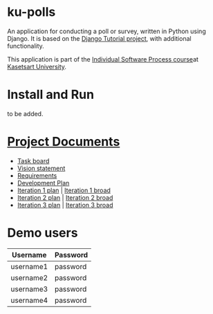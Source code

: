 # ku-polls

An application for conducting a poll or survey, written in Python using Django. It is based on the [Django Tutorial project](https://docs.djangoproject.com/en/4.1/intro/tutorial01/), with additional functionality.

This application is part of the [Individual Software Process course](https://cpske.github.io/ISP/)at [Kasetsart University](https://www.ku.ac.th/th).

# Install and Run
to be added.

# [Project Documents](https://github.com/premepreme/ku-polls/wiki)

* [Task board](https://github.com/users/premepreme/projects/1)
* [Vision statement](https://github.com/premepreme/ku-polls/wiki/Vision-Statement)
* [Requirements](https://github.com/premepreme/ku-polls/wiki/Requirements)
* [Development Plan](https://github.com/premepreme/ku-polls/wiki/Development-Plan)
* [Iteration 1 plan](https://github.com/premepreme/ku-polls/wiki/Iteration-1-Plan) | [Iteration 1 broad](https://github.com/users/premepreme/projects/1/views/2) 
* [Iteration 2 plan](https://github.com/premepreme/ku-polls/wiki/Iteration-2-Plan) | [Iteration 2 broad](https://github.com/users/premepreme/projects/1/views/3) 
* [Iteration 3 plan](https://github.com/premepreme/ku-polls/wiki/Iteration-3-Plan) | [Iteration 3 broad](https://github.com/users/premepreme/projects/1/views/5) 


# Demo users


| Username   | Password |
|------------|----------|
| username1  | password |
| username2  | password |
| username3  | password |
| username4  | password |

